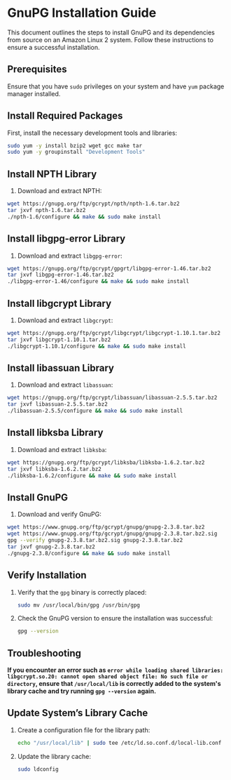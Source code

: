 # GnuPG Installation Guide

This document outlines the steps to install GnuPG and its dependencies from source on an Amazon Linux 2 system. Follow these instructions to ensure a successful installation.

## Prerequisites

Ensure that you have `sudo` privileges on your system and have `yum` package manager installed.

## Install Required Packages

First, install the necessary development tools and libraries:

```bash
sudo yum -y install bzip2 wget gcc make tar
sudo yum -y groupinstall "Development Tools"
```

## Install NPTH Library

1. Download and extract NPTH:

```bash
wget https://gnupg.org/ftp/gcrypt/npth/npth-1.6.tar.bz2
tar jxvf npth-1.6.tar.bz2
./npth-1.6/configure && make && sudo make install
```

## Install libgpg-error Library

1. Download and extract `libgpg-error`:
```bash
wget https://gnupg.org/ftp/gcrypt/gpgrt/libgpg-error-1.46.tar.bz2
tar jxvf libgpg-error-1.46.tar.bz2
./libgpg-error-1.46/configure && make && sudo make install
```

## Install libgcrypt Library

1. Download and extract `libgcrypt`:
```bash
wget https://gnupg.org/ftp/gcrypt/libgcrypt/libgcrypt-1.10.1.tar.bz2
tar jxvf libgcrypt-1.10.1.tar.bz2
./libgcrypt-1.10.1/configure && make && sudo make install
```

## Install libassuan Library

1. Download and extract `libassuan`:
```bash
wget https://gnupg.org/ftp/gcrypt/libassuan/libassuan-2.5.5.tar.bz2
tar jxvf libassuan-2.5.5.tar.bz2
./libassuan-2.5.5/configure && make && sudo make install
```

## Install libksba Library

1. Download and extract `libksba`:
```bash
wget https://gnupg.org/ftp/gcrypt/libksba/libksba-1.6.2.tar.bz2
tar jxvf libksba-1.6.2.tar.bz2
./libksba-1.6.2/configure && make && sudo make install
```

## Install GnuPG

1. Download and verify GnuPG:
```bash
wget https://www.gnupg.org/ftp/gcrypt/gnupg/gnupg-2.3.8.tar.bz2
wget https://www.gnupg.org/ftp/gcrypt/gnupg/gnupg-2.3.8.tar.bz2.sig
gpg --verify gnupg-2.3.8.tar.bz2.sig gnupg-2.3.8.tar.bz2
tar jxvf gnupg-2.3.8.tar.bz2
./gnupg-2.3.8/configure && make && sudo make install
```

## Verify Installation

1. Verify that the `gpg` binary is correctly placed:

    ```bash
    sudo mv /usr/local/bin/gpg /usr/bin/gpg
    ```

2. Check the GnuPG version to ensure the installation was successful:

    ```bash
    gpg --version
    ```
## Troubleshooting

**If you encounter an error such as `error while loading shared libraries: libgcrypt.so.20: cannot open shared object file: No such file or directory`, ensure that `/usr/local/lib` is correctly added to the system's library cache and try running `gpg --version` again.**

## Update System’s Library Cache

1. Create a configuration file for the library path:

    ```bash
    echo "/usr/local/lib" | sudo tee /etc/ld.so.conf.d/local-lib.conf
    ```

2. Update the library cache:

    ```bash
    sudo ldconfig
    ```